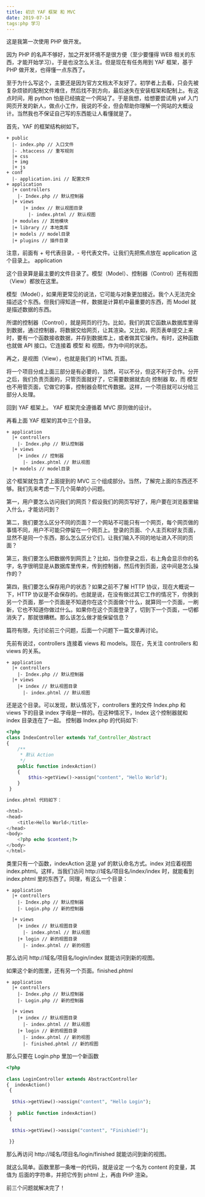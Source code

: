 ```yaml
---
title: 初识 YAF 框架 和 MVC
date: 2019-07-14
tags:php 学习
---
```

这是我第一次使用 PHP 做开发。

因为 PHP 的名声不够好，加之开发环境不是很方便（至少要懂得 WEB 相关的东西，才能开始学习）。于是也没怎么关注。但是现在有任务用到 YAF 框架，基于 PHP 做开发，也得懂一点东西了。

至于为什么写这个，主要还是因为官方文档太不友好了。初学者上去看，只会先被复杂烦锁的配制文件难住，然后找不到方向，最后迷失在安装框架和配制上。有这点时间，用 python 怕是已经搞定一个网站了。于是我想，给想要尝试用 yaf 入门网页开发的新人，做点小工作，我说的不全，但会帮助你理解一个网站的大概设计。当然我也不保证自己写的东西能让人看懂就是了。

首先，YAF 的框架结构树如下。

```
+ public 
  |- index.php // 入口文件 
  |- .htaccess // 重写规则 
  |+ css 
  |+ img 
  |+ js 
+ conf 
  |- application.ini // 配置文件 
+ application 
  |+ controllers 
    |- Index.php // 默认控制器 
  |+ views 
      |+ index // 默认视图目录 
        |- index.phtml // 默认视图 
  |+ modules // 其他模块 
  |+ library // 本地类库 
  |+ models // model目录 
  |+ plugins // 插件目录
```

注意，前面有 + 号代表目录，- 号代表文件。让我们先把焦点放在 application 这个目录上。
application

这个目录算是最主要的文件目录了。模型（Model）、控制器（Control）还有视图（View）都放在这里。

模型（Model），如果用更常见的说法，它可能与对象更加接近。我个人无法完全描述这个东西。但我们得知道一样，数据是计算机中最重要的东西，而 Model 就是描述数据的东西。

所谓的控制器（Control），就是网页的行为。比如，我们的其它函数从数据库里得到数据，通过控制器，将数据交给网页，让其渲染。又比如，网页表单提交上来时，要有一个函数接收数据，并存到数据库上，或者做其它操作。有时，这种函数也就做 API 接口。它连接着 模型 和 视图，作为中间的状态。

再之，是视图（View），也就是我们的 HTML 页面。

将一个项目分成上面三部分是有必要的，当然，可以不分，但这不利于合作。分开之后，我们负责页面的，只管页面就好了，它需要数据就去向 控制器 取，而 模型 也不用管页面，它做它的事，控制器会帮忙传数据。这样，一个项目就可以分给三部分人处理。

回到 YAF 框架上。 YAF 框架完全遵循着 MVC 原则做的设计。

再看上面 YAF 框架的其中三个目录。

```
+ application 
  |+ controllers
    |- Index.php // 默认控制器 
  |+ views 
    |+ index // 控制器 
      |- index.phtml // 默认视图
  |+ models // model目录 
```

这个框架就包含了上面提到的 MVC 三个组成部分。当然，了解完上面的东西还不够。我们先来考虑一下几个简单的小问题。

第一，用户要怎么访问我们的网页？假设我们的网页写好了，用户要在浏览器里输入什么，才能访问到？

第二，我们要怎么区分不同的页面？一个网站不可能只有一个网页，每个网页做的事情不同，用户不可能只停留在一个网页上。登录的页面、个人主页和好友页面，显然不是同一个东西，那么怎么区分它们，让我们输入不同的地址进入不同的页面？

第三，我们要怎么把数据传到网页上？比如，当你登录之后，右上角会显示你的名字，名字很明显是从数据库里传来，传到控制器，然后传到页面，这中间是怎么操作的？

第四，我们要怎么保存用户的状态？如果之前不了解 HTTP 协议，现在大概说一下，HTTP 协议是不会保存的。也就是说，在没有做过其它工作的情况下，你换到另一个页面，那一个页面是不知道你在这个页面做个什么，就算同一个页面，一刷新，它也不知道你做过什么。如果你在这个页面登录了，切到下一个页面，一切都消失了，那就很糟糕。那么该怎么做才能保留信息？

篇符有限，先讨论前三个问题，后面一个问题下一篇文章再讨论。

先前有说过，controllers 连接着 views 和 models。现在，先关注 controllers 和 views 的关系。

```
+ application 
  |+ controllers
    |- Index.php // 默认控制器 
  |+ views 
    |+ index // 默认视图目录
      |- index.phtml // 默认视图
```

还是这个目录。可以发现，默认情况下，controllers 里的文件 Index.php 和 views 下的目录 index 字母是一样的。在这种情况下，Index 这个控制器就和 index 目录连在了一起。 控制器 Index.php 的代码如下:

```php
<?php
class IndexController extends Yaf_Controller_Abstract
{
    /**
     * 默认 Action
     */
    public function indexAction()
    {
        $this->getView()->assign("content", "Hello World");
    }
 }

index.phtml 代码如下：

<html>  
<head>  
    <title>Hello World</title>  
</head>  
<body>  
    <?php echo $content;?>  
</body>  
</html>
```

类里只有一个函数，indexAction 这是 yaf 的默认命名方式。index 对应着视图 index.phtml。这样，当我们访问 http://域名/项目名/index/index 时，就能看到 index.phtml 里的东西了。同理，有这么一个目录：

```
+ application 
  |+ controllers
    |- Index.php // 默认控制器 
    |- Login.php // 新的控制器 

  |+ views 
    |+ index // 默认视图目录
      |- index.phtml // 默认视图
    |+ login // 新的视图目录
      |- index.phtml // 新的视图
```

那么访问 http://域名/项目名/login/index 就能访问到新的视图。

如果这个新的图里，还有另一个页面。finished.phtml

```
+ application 
  |+ controllers
    |- Index.php // 默认控制器 
    |- Login.php // 新的控制器 

  |+ views 
    |+ index // 默认视图目录
      |- index.phtml // 默认视图
    |+ login // 新的视图目录
      |- index.phtml // 新的视图
      |- finished.phtml // 新的视图
```

那么只要在 Login.php 里加一个新函数

```php
<?php  
  
class LoginController extends AbstractController  
{  indexAction()  
 {
   
  $this->getView()->assign("content", "Hello Login");  
  
 }  public function indexAction()  
 { 
 
  $this->getView()->assign("content", "Finishied!");  
  
 }}
```

那么再访问 http://域名/项目名/login/finished 就能访问到新的视图。

就这么简单。函数里那一条唯一的代码，就是设定 一个名为 content 的变量，其值为 后面的字符串，并把它传到 phtml 上，再由 PHP 渲染。

前三个问题就解决完了！
